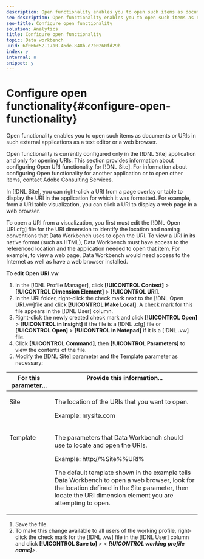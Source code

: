 ```yaml
---
description: Open functionality enables you to open such items as documents or URIs in such external applications as a text editor or a web browser.
seo-description: Open functionality enables you to open such items as documents or URIs in such external applications as a text editor or a web browser.
seo-title: Configure open functionality
solution: Analytics
title: Configure open functionality
topic: Data workbench
uuid: 6f066c52-17a0-46de-848b-e7e0260fd29b
index: y
internal: n
snippet: y
---
```


# Configure open functionality{#configure-open-functionality}

Open functionality enables you to open such items as documents or URIs in such external applications as a text editor or a web browser.

Open functionality is currently configured only in the [!DNL Site] application and only for opening URIs. This section provides information about configuring Open URI functionality for [!DNL Site]. For information about configuring Open functionality for another application or to open other items, contact Adobe Consulting Services.

In [!DNL Site], you can right-click a URI from a page overlay or table to display the URI in the application for which it was formatted. For example, from a URI table visualization, you can click a URI to display a web page in a web browser.

To open a URI from a visualization, you first must edit the [!DNL Open URI.cfg] file for the URI dimension to identify the location and naming conventions that Data Workbench uses to open the URI. To view a URI in its native format (such as HTML), Data Workbench must have access to the referenced location and the application needed to open that item. For example, to view a web page, Data Workbench would need access to the Internet as well as have a web browser installed.

**To edit Open URI.vw**

1. In the [!DNL Profile Manager], click **[!UICONTROL Context]** > **[!UICONTROL Dimension Element]** > **[!UICONTROL URI]**. 
1. In the URI folder, right-click the check mark next to the [!DNL Open URI.vw]file and click **[!UICONTROL Make Local]**. A check mark for this file appears in the [!DNL User] column. 
1. Right-click the newly created check mark and click **[!UICONTROL Open]** > **[!UICONTROL in Insight]** if the file is a [!DNL .cfg] file or **[!UICONTROL Open]** > **[!UICONTROL in Notepad]** if it is a [!DNL .vw] file. 
1. Click **[!UICONTROL Command]**, then **[!UICONTROL Parameters]** to view the contents of the file. 
1. Modify the [!DNL Site] parameter and the Template parameter as necessary:

<table id="table_CDB316DB271F476AB9F9B557B86AFD25"> 
 <thead> 
  <tr valign="top"> 
   <th colname="col1" class="entry"> For this parameter... </th> 
   <th colname="col2" class="entry"> Provide this information... </th> 
  </tr>
 </thead>
 <tbody> 
  <tr valign="top"> 
   <td colname="col1"> <p>Site </p> </td> 
   <td colname="col2"> <p>The location of the URIs that you want to open. </p> <p>Example: mysite.com </p> </td> 
  </tr> 
  <tr valign="top"> 
   <td colname="col1"> <p>Template </p> </td> 
   <td colname="col2"> <p>The parameters that Data Workbench should use to locate and open the URIs. </p> <p>Example: <span class="filepath"> http://%Site%%URI%</span> </p> <p>The default template shown in the example tells Data Workbench to open a web browser, look for the location defined in the <span class="wintitle"> Site</span> parameter, then locate the URI dimension element you are attempting to open. </p> </td> 
  </tr> 
 </tbody> 
</table>

1. Save the file. 
1. To make this change available to all users of the working profile, right-click the check mark for the [!DNL .vw] file in the [!DNL User] column and click **[!UICONTROL Save to]** > *< **[!UICONTROL working profile name]**>*.

